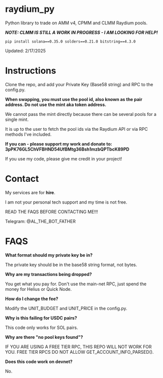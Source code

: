 # raydium_py

Python library to trade on AMM v4, CPMM and CLMM Raydium pools. 

***NOTE: CLMM IS STILL A WORK IN PROGRESS - I AM LOOKING FOR HELP!***

```
pip install solana==0.35.0 solders==0.21.0 bitstring==4.3.0
```

Updated: 2/17/2025


# Instructions

Clone the repo, and add your Private Key (Base58 string) and RPC to the config.py.

**When swapping, you must use the pool id, also known as the pair address. Do not use the mint aka token address.** 

We cannot pass the mint directly because there can be several pools for a single mint.

It is up to the user to fetch the pool ids via the Raydium API or via RPC methods I've included. 


**If you can - please support my work and donate to: 3pPK76GL5ChVFBHND54UfBMtg36Bsh1mzbQPTbcK89PD**

If you use my code, please give me credit in your project! 


# Contact

My services are for **hire**.  

I am not your personal tech support and my time is not free. 

READ THE FAQS BEFORE CONTACTING ME!!!

Telegram: @AL_THE_BOT_FATHER 


# FAQS

**What format should my private key be in?** 

The private key should be in the base58 string format, not bytes. 

**Why are my transactions being dropped?** 

You get what you pay for. Don't use the main-net RPC, just spend the money for Helius or Quick Node.

**How do I change the fee?** 

Modify the UNIT_BUDGET and UNIT_PRICE in the config.py. 

**Why is this failing for USDC pairs?** 

This code only works for SOL pairs. 

**Why are there "no pool keys found"?** 

IF YOU ARE USING A FREE TIER RPC, THIS REPO WILL NOT WORK FOR YOU. FREE TIER RPCS DO NOT ALLOW GET_ACCOUNT_INFO_PARSED().

**Does this code work on devnet?**

No. 
